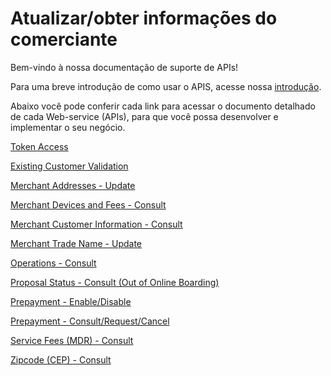 
# Atualizar/obter informações do comerciante

Bem-vindo à nossa documentação de suporte de APIs!

Para uma breve introdução de como usar o APIS, acesse nossa [introdução][1].

Abaixo você pode conferir cada link para acessar o documento detalhado de cada Web-service (APIs), para que você possa desenvolver e implementar o seu negócio.

[Token Access](TokenGenerationforWeb-services.md)

[Existing Customer Validation](https://docs-qa.firstdata.com/org/brazilapi/docs/api/001-sba-val-cadastro)

[Merchant Addresses - Update](../api/?type=post&path=/updateAddress/)

[Merchant Devices and Fees - Consult](../api/?type=get&path=/{institution}/{merchanID}/)

[Merchant Customer Information - Consult](https://docs-qa.firstdata.com/org/brazilapi/docs/api/001-estabelecimento)

[Merchant Trade Name - Update](../api/?type=post&path=/updateTradeName/)

[Operations - Consult](https://docs-qa.firstdata.com/org/brazilapi/docs/api/001-sba-consulta-ops)

[Proposal Status - Consult (Out of Online Boarding)](https://docs-qa.firstdata.com/org/brazilapi/docs/api/001-sba-status-propo)

[Prepayment - Enable/Disable](../api/?type=post&path=/updatePrepayFlag/)

[Prepayment - Consult/Request/Cancel](../api/?type=get&path=/updatePrepayFlag/v1/antecipacao/)

[Service Fees (MDR) - Consult](https://docs-qa.firstdata.com/org/brazilapi/docs/api/001-sba-mdr-fee)

[Zipcode (CEP) - Consult](../api/?type=get&path=/cep/{cep})

[1]:  APIs-Introduction.md
